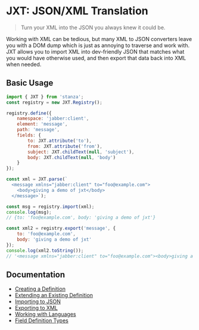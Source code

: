 # JXT: JSON/XML Translation

> Turn your XML into the JSON you always knew it could be.

Working with XML can be tedious, but many XML to JSON converters leave you with a DOM dump which is just as annoying to traverse and work with. JXT allows you to import XML into dev-friendly JSON that matches what you would have otherwise used, and then export that data back into XML when needed.

## Basic Usage

```js
import { JXT } from 'stanza';
const registry = new JXT.Registry();

registry.define({
    namespace: 'jabber:client',
    element: 'message',
    path: 'message',
    fields: {
        to: JXT.attribute('to'),
        from: JXT.attribute('from'),
        subject: JXT.childText(null, 'subject'),
        body: JXT.childText(null, 'body')
    }
});

const xml = JXT.parse(`
  <message xmlns="jabber:client" to="foo@example.com">
    <body>giving a demo of jxt</body>
  </message>`);

const msg = registry.import(xml);
console.log(msg);
// {to: 'foo@example.com', body: 'giving a demo of jxt'}

const xml2 = registry.export('message', {
    to: 'foo@example.com',
    body: 'giving a demo of jxt'
});
console.log(xml2.toString());
// '<message xmlns="jabber:client" to="foo@example.com"><body>giving a demo of jxt</body></message>'
```

## Documentation

-   [Creating a Definition](./Creating.md)
-   [Extending an Existing Definition](./Extending.md)
-   [Importing to JSON](./Importing.md)
-   [Exporting to XML](./Exporting.md)
-   [Working with Languages](./Language.md)
-   [Field Definition Types](./FieldTypes.md)
